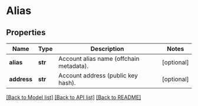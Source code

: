 # Alias

## Properties
Name | Type | Description | Notes
------------ | ------------- | ------------- | -------------
**alias** | **str** | Account alias name (offchain metadata). | [optional] 
**address** | **str** | Account address (public key hash). | [optional] 

[[Back to Model list]](../README.md#documentation-for-models) [[Back to API list]](../README.md#documentation-for-api-endpoints) [[Back to README]](../README.md)

